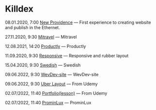 # Killdex

08.01.2020, 7:00 [New Providence](https://illia-sosnytskyi.github.io/new-providence/ 'My first public website') — First experience to creating website and publish in the Ethernet.

27.11.2020, 9:30 [Mitravel](https://illia-sosnytskyi.github.io/mitravel/) — Mitravel

12.08.2021, 14:20 [Productly](https://illia-sosnytskyi.github.io/productly/) — Productly

11.09.2020, 9:30 [Responsive](https://illia-sosnytskyi.github.io/responsive/) — Responsive and rubber layout

15.04.2020, 9:30 [Swedish](https://illia-sosnytskyi.github.io/Swedish/) — Swedish

09.06.2022, 9:30 [WevDev-site](https://illia-sosnytskyi.github.io/WevDev-site/) — WevDev-site

09.06.2022, 9:30 [Uber Layout](https://illia-sosnytskyi.github.io/uber_layout/) — From Udemy

02.07/2022, 11:40 [Portfolio(lesson)](https:/illia-sosnytskyi.github.io/Portfolio(lesson)/) — From Udemy

02.07/2022, 11:40 [ProminLux](https://github.com/illia-sosnytskyi/KilldexWD.github.io/ProminLux-main/) — ProminLux
